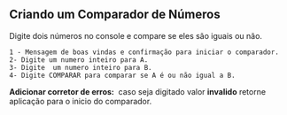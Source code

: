 ## Criando um Comparador de Números

Digite dois números no console e compare se eles são iguais ou não.

  	1 - Mensagem de boas vindas e confirmação para iniciar o comparador.
  	2- Digite um numero inteiro para A.
  	3- Digite  um numero inteiro para B.
  	4- Digite COMPARAR para comparar se A é ou não igual a B.



<b>Adicionar corretor de erros:</b>  caso seja digitado valor <b>invalido</b> retorne aplicação para o inicio do comparador.
